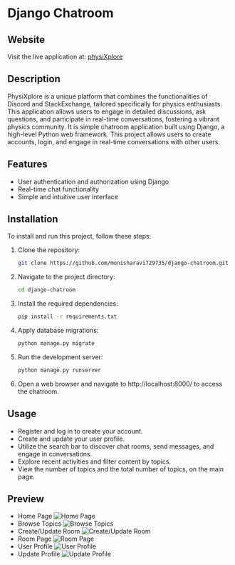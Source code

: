# Django Chatroom

## Website
Visit the live application at: [physiXplore](monishar729735.pythonanywhere.com)

## Description

PhysiXplore is a unique platform that combines the functionalities of Discord and StackExchange, tailored specifically for physics enthusiasts. This application allows users to engage in detailed discussions, ask questions, and participate in real-time conversations, fostering a vibrant physics community. It is simple chatroom application built using Django, a high-level Python web framework. This project allows users to create accounts, login, and engage in real-time conversations with other users.

## Features

- User authentication and authorization using Django
- Real-time chat functionality
- Simple and intuitive user interface

## Installation

To install and run this project, follow these steps:

1. Clone the repository:
   ```bash
   git clone https://github.com/monisharavi729735/django-chatroom.git
   
2. Navigate to the project directory:
   ```bash  
   cd django-chatroom
   
4. Install the required dependencies:
   ```bash
   pip install -r requirements.txt
   
6. Apply database migrations:
   ```bash
   python manage.py migrate
   
8. Run the development server:
   ```bash
   python manage.py runserver
   
10. Open a web browser and navigate to http://localhost:8000/ to access the chatroom.

## Usage

- Register and log in to create your account.
- Create and update your user profile.
- Utilize the search bar to discover chat rooms, send messages, and engage in conversations.
- Explore recent activities and filter content by topics.
- View the number of topics and the total number of topics, on the main page.

## Preview
- Home Page
![Home Page](https://i.imgur.com/ZKKoYQ4.png)
- Browse Topics
![Browse Topics](https://i.imgur.com/k2xskaX.png)
- Create/Update Room
![Create/Update Room](https://i.imgur.com/WknImWW.png)
- Room Page
![Room Page](https://i.imgur.com/GbT5aUm.png)
- User Profile
![User Profile](https://i.imgur.com/mYOiw9W.png)
- Update Profile
![Update Profile](https://i.imgur.com/Id4k1TV.png)

   
